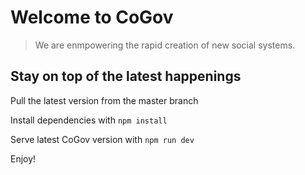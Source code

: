 # Welcome to CoGov

> We are enmpowering the rapid creation of new social systems.

## Stay on top of the latest happenings

Pull the latest version from the master branch

Install dependencies with ```npm install```
 
Serve latest CoGov version with ```npm run dev```

Enjoy!
  
